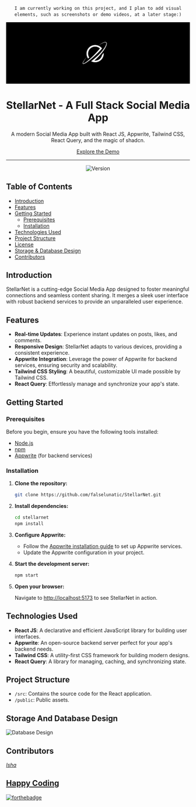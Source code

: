 <div align="center">

  ` I am currently working on this project, and I plan to add visual elements, such as screenshots or demo videos, at a later stage:) `
  
  <img src="public/assets/images/logo for github readme.png" alt="StellarNet Logo">
  <h1>StellarNet - A Full Stack Social Media App</h1>
  <p>
    A modern Social Media App built with React JS, Appwrite, Tailwind CSS, React Query, and the magic of shadcn.
  </p>
  <a href="https://github.com/falselunatic/stellarnet">Explore the Demo</a>
</div>

---

<p align="center">
  <img src="https://img.shields.io/badge/version-1.0.0-blue.svg" alt="Version">
<!--   <img src="https://img.shields.io/badge/license-MIT-green.svg" alt="License"> -->
</p>

## Table of Contents
- [Introduction](#introduction)
- [Features](#features)
- [Getting Started](#getting-started)
  - [Prerequisites](#prerequisites)
  - [Installation](#installation)
- [Technologies Used](#technologies-used)
- [Project Structure](#project-structure)
- [License](#license)
- [Storage & Database Design](#storage-and-database-design)
- [Contributors](#contributors)

## Introduction

StellarNet is a cutting-edge Social Media App designed to foster meaningful connections and seamless content sharing. It merges a sleek user interface with robust backend services to provide an unparalleled user experience.

## Features

- **Real-time Updates**: Experience instant updates on posts, likes, and comments.
- **Responsive Design**: StellarNet adapts to various devices, providing a consistent experience.
- **Appwrite Integration**: Leverage the power of Appwrite for backend services, ensuring security and scalability.
- **Tailwind CSS Styling**: A beautiful, customizable UI made possible by Tailwind CSS.
- **React Query**: Effortlessly manage and synchronize your app's state.

## Getting Started

### Prerequisites

Before you begin, ensure you have the following tools installed:

- [Node.js](https://nodejs.org/)
- [npm](https://www.npmjs.com/)
- [Appwrite](https://appwrite.io/) (for backend services)

### Installation

1. **Clone the repository:**

    ```bash
    git clone https://github.com/falselunatic/StellarNet.git 
    ```

2. **Install dependencies:**

    ```bash
    cd stellarnet
    npm install
    ```

3. **Configure Appwrite:**

   - Follow the [Appwrite installation guide](https://appwrite.io/docs/installation) to set up Appwrite services.
   - Update the Appwrite configuration in your project.

4. **Start the development server:**

    ```bash
    npm start
    ```

5. **Open your browser:**

    Navigate to [http://localhost:5173](http://localhost:5173) to see StellarNet in action.

## Technologies Used

- **React JS**: A declarative and efficient JavaScript library for building user interfaces.
- **Appwrite**: An open-source backend server perfect for your app's backend needs.
- **Tailwind CSS**: A utility-first CSS framework for building modern designs.
- **React Query**: A library for managing, caching, and synchronizing state.

## Project Structure

- `/src`: Contains the source code for the React application.
- `/public`: Public assets.

## Storage And Database Design

<img width="1440" alt="Database Design" src="https://github.com/falselunatic/StellarNet/assets/97685305/8b5e6a99-42ef-4b6b-a0a7-d97c8dae6d45">

## Contributors

<a href="https://github.com/falselunatic">
  <i> Isha </i><br/>

## Happy Coding

[![forthebadge](https://forthebadge.com/images/badges/built-with-love.svg)](https://forthebadge.com)

